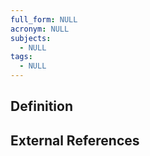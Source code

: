 ```yaml
---
full_form: NULL
acronym: NULL
subjects:
  - NULL
tags:
  - NULL
---
```


## Definition

## External References
